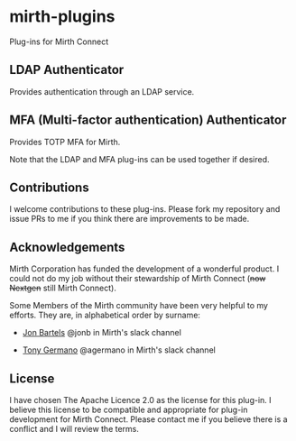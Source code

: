 # mirth-plugins
Plug-ins for Mirth Connect

## LDAP Authenticator

Provides authentication through an LDAP service.

## MFA (Multi-factor authentication) Authenticator

Provides TOTP MFA for Mirth.

Note that the LDAP and MFA plug-ins can be used together if desired.

## Contributions

I welcome contributions to these plug-ins. Please fork my repository and issue
PRs to me if you think there are improvements to be made.

## Acknowledgements

Mirth Corporation has funded the development of a wonderful product. I could
not do my job without their stewardship of Mirth Connect (~~now Nextgen~~ still Mirth Connect).

Some Members of the Mirth community have been very helpful to my efforts. They
are, in alphabetical order by surname:

 + [Jon Bartels](https://github.com/jonbartels) @jonb in Mirth's slack channel
  
 + [Tony Germano](https://github.com/tonygermano) @agermano in Mirth's slack channel

## License

I have chosen The Apache Licence 2.0 as the license for this plug-in. I believe
this license to be compatible and appropriate for plug-in development for
Mirth Connect. Please contact me if you believe there is a conflict and I
will review the terms.


